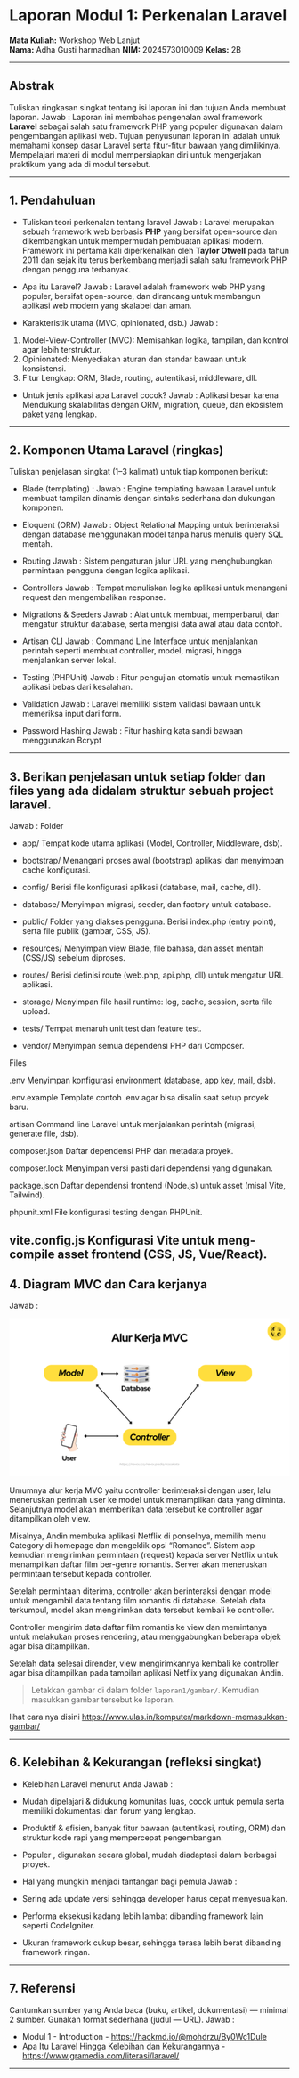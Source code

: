 # Laporan Modul 1: Perkenalan Laravel
**Mata Kuliah:** Workshop Web Lanjut   
**Nama:** Adha Gusti harmadhan
**NIM:** 2024573010009
**Kelas:** 2B

---

## Abstrak 
Tuliskan ringkasan singkat tentang isi laporan ini dan tujuan Anda membuat laporan.
Jawab :
Laporan ini membahas pengenalan awal framework **Laravel** sebagai salah satu framework PHP yang populer digunakan dalam pengembangan aplikasi web. Tujuan penyusunan laporan ini adalah untuk memahami konsep dasar Laravel serta fitur-fitur bawaan yang dimilikinya. Mempelajari materi di modul mempersiapkan diri untuk mengerjakan praktikum yang ada di modul tersebut.

---

## 1. Pendahuluan
- Tuliskan teori perkenalan tentang laravel
Jawab :
Laravel merupakan sebuah framework web berbasis **PHP** yang bersifat open-source dan dikembangkan untuk mempermudah pembuatan aplikasi modern. Framework ini pertama kali diperkenalkan oleh **Taylor Otwell** pada tahun 2011 dan sejak itu terus berkembang menjadi salah satu framework PHP dengan pengguna terbanyak.  

- Apa itu Laravel?
Jawab : 
Laravel adalah framework web PHP yang populer, bersifat open-source, dan dirancang untuk membangun aplikasi web modern yang skalabel dan aman.

- Karakteristik utama (MVC, opinionated, dsb.)
Jawab : 
1. Model-View-Controller (MVC): Memisahkan logika, tampilan, dan kontrol agar lebih terstruktur.
2. Opinionated: Menyediakan aturan dan standar bawaan untuk konsistensi.
3. Fitur Lengkap: ORM, Blade, routing, autentikasi, middleware, dll.

- Untuk jenis aplikasi apa Laravel cocok?
Jawab :
Aplikasi besar karena Mendukung skalabilitas dengan ORM, migration, queue, dan ekosistem paket yang lengkap.
---

## 2. Komponen Utama Laravel (ringkas)
Tuliskan penjelasan singkat (1–3 kalimat) untuk tiap komponen berikut:
- Blade (templating) : 
Jawab : 
Engine templating bawaan Laravel untuk membuat tampilan dinamis dengan sintaks sederhana dan dukungan komponen.  

- Eloquent (ORM)
Jawab : 
Object Relational Mapping untuk berinteraksi dengan database menggunakan model tanpa harus menulis query SQL mentah.

- Routing
Jawab :
Sistem pengaturan jalur URL yang menghubungkan permintaan pengguna dengan logika aplikasi.  

- Controllers
Jawab : 
Tempat menuliskan logika aplikasi untuk menangani request dan mengembalikan response.  

- Migrations & Seeders
Jawab :
Alat untuk membuat, memperbarui, dan mengatur struktur database, serta mengisi data awal atau data contoh.  

- Artisan CLI
Jawab :
Command Line Interface untuk menjalankan perintah seperti membuat controller, model, migrasi, hingga menjalankan server lokal.  

- Testing (PHPUnit)
Jawab :
Fitur pengujian otomatis untuk memastikan aplikasi bebas dari kesalahan. 

- Validation
Jawab : 
Laravel memiliki sistem validasi bawaan untuk memeriksa input dari form.

- Password Hashing
Jawab : 
Fitur hashing kata sandi bawaan menggunakan Bcrypt

---

## 3. Berikan penjelasan untuk setiap folder dan files yang ada didalam struktur sebuah project laravel.
Jawab :
Folder 

- app/
Tempat kode utama aplikasi (Model, Controller, Middleware, dsb).

- bootstrap/
Menangani proses awal (bootstrap) aplikasi dan menyimpan cache konfigurasi.

- config/
Berisi file konfigurasi aplikasi (database, mail, cache, dll).

- database/
Menyimpan migrasi, seeder, dan factory untuk database.

- public/
Folder yang diakses pengguna. Berisi index.php (entry point), serta file publik (gambar, CSS, JS).

- resources/
Menyimpan view Blade, file bahasa, dan asset mentah (CSS/JS) sebelum diproses.

- routes/
Berisi definisi route (web.php, api.php, dll) untuk mengatur URL aplikasi.

- storage/
Menyimpan file hasil runtime: log, cache, session, serta file upload.

- tests/
Tempat menaruh unit test dan feature test.

- vendor/
Menyimpan semua dependensi PHP dari Composer.

Files 

.env
Menyimpan konfigurasi environment (database, app key, mail, dsb).

.env.example
Template contoh .env agar bisa disalin saat setup proyek baru.

artisan
Command line Laravel untuk menjalankan perintah (migrasi, generate file, dsb).

composer.json
Daftar dependensi PHP dan metadata proyek.

composer.lock
Menyimpan versi pasti dari dependensi yang digunakan.

package.json
Daftar dependensi frontend (Node.js) untuk asset (misal Vite, Tailwind).

phpunit.xml
File konfigurasi testing dengan PHPUnit.

vite.config.js
Konfigurasi Vite untuk meng-compile asset frontend (CSS, JS, Vue/React).
---

## 4. Diagram MVC dan Cara kerjanya
Jawab :

![Diagram MVC](./gambar/diagram_mvc.png)


Umumnya alur kerja MVC yaitu controller berinteraksi dengan user, lalu meneruskan perintah user ke model untuk menampilkan data yang diminta. Selanjutnya model akan memberikan data tersebut ke controller agar ditampilkan oleh view. 

Misalnya, Andin membuka aplikasi Netflix di ponselnya, memilih menu Category di homepage dan mengeklik opsi “Romance”. Sistem app kemudian mengirimkan permintaan (request) kepada server Netflix untuk menampilkan daftar film ber-genre romantis. Server akan meneruskan permintaan tersebut kepada controller. 

Setelah permintaan diterima, controller akan berinteraksi dengan model untuk mengambil data tentang film romantis di database. Setelah data terkumpul, model akan mengirimkan data tersebut kembali ke controller. 

Controller mengirim data daftar film romantis ke view dan memintanya untuk melakukan proses rendering, atau menggabungkan beberapa objek agar bisa ditampilkan. 

Setelah data selesai dirender, view mengirimkannya kembali ke controller agar bisa ditampilkan pada tampilan aplikasi Netflix yang digunakan Andin. 

> Letakkan gambar di dalam folder `laporan1/gambar/`. Kemudian masukkan gambar tersebut ke laporan. 

lihat cara nya disini https://www.ulas.in/komputer/markdown-memasukkan-gambar/

---

## 6. Kelebihan & Kekurangan (refleksi singkat)
- Kelebihan Laravel menurut Anda
Jawab :
- Mudah dipelajari & didukung komunitas luas, cocok untuk pemula serta memiliki dokumentasi dan forum yang lengkap.
- Produktif & efisien, banyak fitur bawaan (autentikasi, routing, ORM) dan struktur kode rapi yang mempercepat pengembangan.
- Populer ,  digunakan secara global, mudah diadaptasi dalam berbagai proyek.

- Hal yang mungkin menjadi tantangan bagi pemula
Jawab :
- Sering ada update versi sehingga developer harus cepat menyesuaikan.
- Performa eksekusi kadang lebih lambat dibanding framework lain seperti CodeIgniter.
- Ukuran framework cukup besar, sehingga terasa lebih berat dibanding framework ringan.  

---

## 7. Referensi
Cantumkan sumber yang Anda baca (buku, artikel, dokumentasi) — minimal 2 sumber. Gunakan format sederhana (judul — URL).
Jawab :
- Modul 1 - Introduction - https://hackmd.io/@mohdrzu/By0Wc1Dule
- Apa Itu Laravel Hingga Kelebihan dan Kekurangannya - https://www.gramedia.com/literasi/laravel/

---
